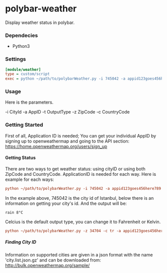 # polybar-weather
Display weather status in polybar.

### Dependecies
- Python3

### Settings
``` ini
[module/weather]
type = custom/script
exec = python ~/path/to/polybarWeather.py -i 745042 -a appid123goes456here789 -t Celcius
```
### Usage
Here is the parameters.

-i CityId
-a AppID
-t OutputType
-z ZipCode
-c CountryCode

### Getting Started
First of all, Application ID is needed;
You can get your individual AppID by signing up to openweathermap and going to the API section:
https://home.openweathermap.org/users/sign_up

#### Getting Status
There are two ways to get weather status: using cityID or using both ZipCode and CountryCode. ApplicationID is needed for each way.
Here is example for each ways:
``` ini
python ~/path/to/polybarWeather.py -i 745042 -a appid123goes456here789
```
In the example above, 745042 is the city id of Istanbul, below there is an information on getting your city's id. And the output will be:
```
rain 8°C
```
Celcius is the default output type, you can change it to Fahrenheit or Kelvin.
``` ini
python ~/path/to/polybarWeather.py -z 34704 -c tr -a appid123goes456here789 -t Fahrenheit
```
##### Finding City ID
Information on supported cities are given in a json format with the name 'city.list.json.gz' and can be downloaded from:
http://bulk.openweathermap.org/sample/
